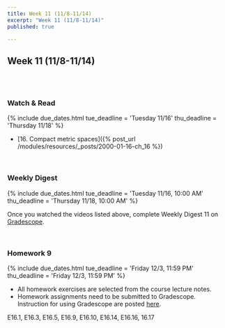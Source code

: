 ```yaml
---
title: Week 11 (11/8-11/14)
excerpt: "Week 11 (11/8-11/14)"
published: true

---
```


## Week 11 (11/8-11/14)

<br/>
<br/>


### Watch & Read

{% include due_dates.html
tue_deadline = 'Tuesday 11/16'
thu_deadline = 'Thursday 11/18'
%}


* [16. Compact metric spaces]({% post_url /modules/resources/_posts/2000-01-16-ch_16 %})

<br/>

### Weekly Digest

{% include due_dates.html
tue_deadline = 'Tuesday 11/16, 10:00 AM'
thu_deadline = 'Thursday 11/18, 10:00 AM'
%}

Once you watched the videos listed above, complete Weekly Digest 11 on [Gradescope](https://www.gradescope.com).

<br/>



### Homework 9


{% include due_dates.html
tue_deadline = 'Friday 12/3, 11:59 PM'
thu_deadline = 'Friday 12/3, 11:59 PM'
%}

* All homework exercises are selected from the course lecture notes.
* Homework assignments need to be submitted to Gradescope. Instruction for
using Gradescope are posted [here](https://gradescope.ubmath.info).


E16.1, E16.3, E16.5, E16.9, E16.10, E16.14, E16.16, 16.17
